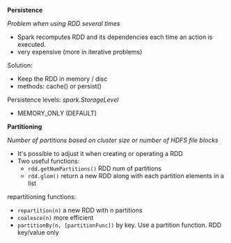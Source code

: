 
**Persistence**

*Problem when using RDD several times*

- Spark recomputes RDD and its dependencies each time an action is executed.
- very expensive (more in iterative problems)

Solution:

- Keep the RDD in memory / disc
- methods: cache() or persist()

Persistence levels: *spark.StorageLevel*
   - MEMORY_ONLY (DEFAULT)


**Partitioning**

*Number of partitions based on cluster size or number of HDFS file blocks*

- It's possible to adjust it when creating or operating a RDD
- Two useful functions: 
  - `rdd.getNumPartitions()` RDD num of partitions 
  - `rdd.glom()` return a new RDD along with each partition elements in a list 

repartitioning functions: 
- `repartition(n)` a new RDD  with n partitions
- `coalesce(n)` more efficient
- `partitionBy(n, [partitionFunc])` by key. Use a partition function. RDD key/value only
   